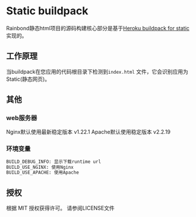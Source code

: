 # Static  buildpack

Rainbond静态html项目的源码构建核心部分是基于[Heroku buildpack for static ](https://github.com/heroku/heroku-buildpack-static)实现的。

## 工作原理

当buildpack在您应用的代码根目录下检测到`index.html` 文件，它会识别应用为Static(静态网页)。

## 其他

### web服务器
Nginx默认使用最新稳定版本 v1.22.1
Apache默认使用稳定版本 v2.2.19

### 环境变量

```bash
BUILD_DEBUG_INFO: 显示下载runtime url
BUILD_USE_NGINX: 使用Nginx
BUILD_USE_APACHE: 使用Apache
```

## 授权

根据 MIT 授权获得许可。 请参阅LICENSE文件
